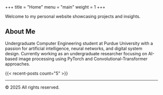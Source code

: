 +++
title = "Home"
menu = "main"
weight = 1
+++

Welcome to my personal website showcasing projects and insights.

## About Me

Undergraduate Computer Engineering student at Purdue University with a passion for artificial intelligence, neural networks, and digital system design. Currently working as an undergraduate researcher focusing on AI-based image processing using PyTorch and Convolutional-Transformer approaches.

{{< recent-posts count="5" >}}

---

© 2025 All rights reserved. 
